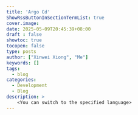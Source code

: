 ```yaml
---
title: 'Argo Cd'
ShowRssButtonInSectionTermList: true
cover.image:
date: 2025-05-09T20:45:39+08:00
draft : false
showtoc: true
tocopen: false
type: posts
author: ["Xinwei Xiong", "Me"]
keywords: []
tags:
  - blog
categories:
  - Development
  - Blog
description: >
    <You can switch to the specified language>
---
```

